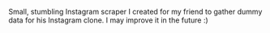 Small, stumbling Instagram scraper I created for my friend to gather dummy data for his Instagram clone. I may improve it in the future :)
